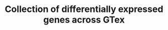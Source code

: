 ---
title: Collection of differentially expressed genes across GTex 
blurb: Create a collection of signatures for young vs. old tissues across all GTEx tissues.
user-stories:
- USERSTORY-81
- USERSTORY-82
- USERSTORY-83
- USERSTORY-84
---